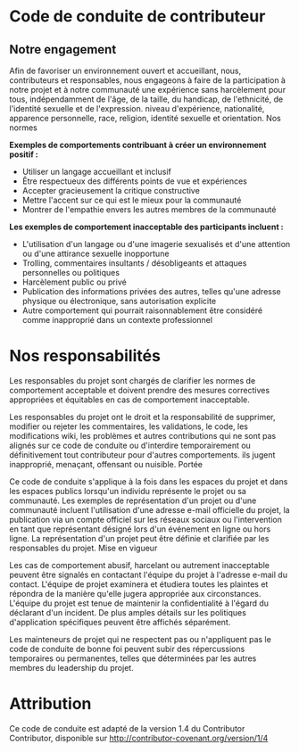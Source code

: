 # Code de conduite de contributeur

## Notre engagement
Afin de favoriser un environnement ouvert et accueillant, nous, contributeurs et responsables, nous engageons à faire de la participation à notre projet et à notre communauté une expérience sans harcèlement pour tous, indépendamment de l'âge, de la taille, du handicap, de l'ethnicité, de l'identité sexuelle et de l'expression. niveau d'expérience, nationalité, apparence personnelle, race, religion, identité sexuelle et orientation.
Nos normes

**Exemples de comportements contribuant à créer un environnement positif :**
- Utiliser un langage accueillant et inclusif
- Être respectueux des différents points de vue et expériences
- Accepter gracieusement la critique constructive
- Mettre l'accent sur ce qui est le mieux pour la communauté
- Montrer de l'empathie envers les autres membres de la communauté

**Les exemples de comportement inacceptable des participants incluent :**
- L'utilisation d'un langage ou d'une imagerie sexualisés et d'une attention ou d'une attirance sexuelle inopportune
- Trolling, commentaires insultants / désobligeants et attaques personnelles ou politiques
- Harcèlement public ou privé
- Publication des informations privées des autres, telles qu'une adresse physique ou électronique, sans autorisation explicite
- Autre comportement qui pourrait raisonnablement être considéré comme inapproprié dans un contexte professionnel

# Nos responsabilités

Les responsables du projet sont chargés de clarifier les normes de comportement acceptable et doivent prendre des mesures correctives appropriées et équitables en cas de comportement inacceptable.

Les responsables du projet ont le droit et la responsabilité de supprimer, modifier ou rejeter les commentaires, les validations, le code, les modifications wiki, les problèmes et autres contributions qui ne sont pas alignés sur ce code de conduite ou d'interdire temporairement ou définitivement tout contributeur pour d'autres comportements. ils jugent inapproprié, menaçant, offensant ou nuisible.
Portée

Ce code de conduite s'applique à la fois dans les espaces du projet et dans les espaces publics lorsqu'un individu représente le projet ou sa communauté. Les exemples de représentation d'un projet ou d'une communauté incluent l'utilisation d'une adresse e-mail officielle du projet, la publication via un compte officiel sur les réseaux sociaux ou l'intervention en tant que représentant désigné lors d'un événement en ligne ou hors ligne. La représentation d'un projet peut être définie et clarifiée par les responsables du projet.
Mise en vigueur

Les cas de comportement abusif, harcelant ou autrement inacceptable peuvent être signalés en contactant l'équipe du projet à l'adresse e-mail du contact. L'équipe de projet examinera et étudiera toutes les plaintes et répondra de la manière qu'elle jugera appropriée aux circonstances. L'équipe du projet est tenue de maintenir la confidentialité à l'égard du déclarant d'un incident. De plus amples détails sur les politiques d'application spécifiques peuvent être affichés séparément.

Les mainteneurs de projet qui ne respectent pas ou n'appliquent pas le code de conduite de bonne foi peuvent subir des répercussions temporaires ou permanentes, telles que déterminées par les autres membres du leadership du projet.

# Attribution

Ce code de conduite est adapté de la version 1.4 du Contributor Contributor, disponible sur http://contributor-covenant.org/version/1/4
